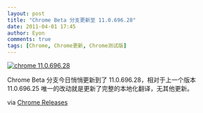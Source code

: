 ```yaml
---
layout: post
title: "Chrome Beta 分支更新至 11.0.696.28"
date: 2011-04-01 17:45
author: Eyon
comments: true
tags: [Chrome, Chrome更新, Chrome测试版]
---
```

<a href="http://img.chromi.org/2011/04/chrome-11.0.696.28.png">![](http://img.chromi.org/2011/04/chrome-11.0.696.28.png "chrome 11.0.696.28")</a>

Chrome Beta 分支今日悄悄更新到了 11.0.696.28，相对于上一个版本 11.0.696.25 唯一的改动就是更新了完整的本地化翻译，无其他更新。

via [Chrome Releases](http://googlechromereleases.blogspot.com/2011/03/beta-channel-update_28.html)
